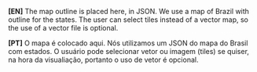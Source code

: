 **[EN]** The map outline is placed here, in JSON. We use a map of Brazil with outline for the states. The user can select tiles instead of a vector map, so the use of a vector file is optional.

**[PT]** O mapa é colocado aqui. Nós utilizamos um JSON do mapa do Brasil com estados. O usuário pode selecionar vetor ou imagem (tiles) se quiser, na hora da visualiação, portanto o uso de vetor é opcional.

